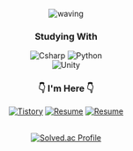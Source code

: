 

<div align="center">
  
![waving](https://capsule-render.vercel.app/api?type=waving&height=200&text=JayCho&fontSize=40&fontAlign=88&fontAlignY=40&desc=@JCURVEs&descAlign=88&color=gradient)


### Studying With
  
<img alt="Csharp" src ="https://img.shields.io/badge/C%23-39477F.svg?&style=for-the-badge&logo=Csharp&logoColor=white"/>
<img alt="Python" src ="https://img.shields.io/badge/Python-3776AB.svg?&style=for-the-badge&logo=Python&logoColor=white"/>
  
<br>
  
<img alt="Unity" src ="https://img.shields.io/badge/Unity-57b9d3.svg?&style=for-the-badge&logo=Unity&logoColor=white"/>


### 👇 I'm Here 👇
<a href="https://jcurveworld.tistory.com/"><img alt="Tistory" src ="https://img.shields.io/badge/Tistory-20C997.svg?&style=for-the-badge&logo=Blogger&logoColor=white"/></a> <a href="https://www.notion.so/05e5756136754bd8a4d87e67f965b180?pvs=4"><img alt="Resume" src ="https://img.shields.io/badge/Resume-000000.svg?&style=for-the-badge&logo=Notion&logoColor=white"/></a>
[![Resume](https://img.shields.io/badge/Resume-4285F4?style=for-the-badge&logo=googledrive&logoColor=white)](https://tome.app/jcurve/jaehee-cho-portpolio-clhirrwfq0bft9a40jcp4rqld)
<br>
<br>

[![Solved.ac Profile](http://mazassumnida.wtf/api/v2/generate_badge?boj=jaehee2173)](https://solved.ac/jaehee2173/)
<br/>
</div>
